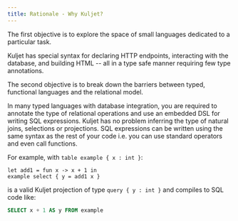 ```yaml
---
title: Rationale - Why Kuljet?
---
```


The first objective is to explore the space of small languages dedicated to
a particular task.

Kuljet has special syntax for declaring HTTP endpoints, interacting with
the database, and building HTML -- all in a type safe manner requiring
few type annotations.

The second objective is to break down the barriers between typed,
functional languages and the relational model.

In many typed languages with database integration, you are required to
annotate the type of relational operations and use an embedded DSL for
writing SQL expressions. Kuljet has no problem inferring the type of
natural joins, selections or projections. SQL expressions can be
written using the same syntax as the rest of your code i.e. you can
use standard operators and even call functions.

For example, with `table example { x : int }`:

```kuljet
let add1 = fun x -> x + 1 in
example select { y = add1 x }
```

is a valid Kuljet projection of type `query { y : int }` and compiles
to SQL code like:

```sql
SELECT x + 1 AS y FROM example
```
